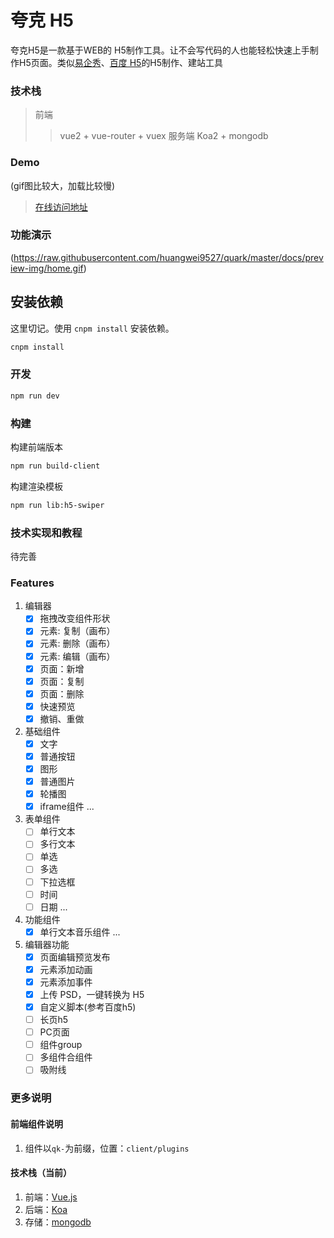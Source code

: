 #  夸克 H5
夸克H5是一款基于WEB的 H5制作工具。让不会写代码的人也能轻松快速上手制作H5页面。类似[易企秀](http://www.eqxiu.com/)、[百度 H5](https://h5.baidu.com)的H5制作、建站工具
### 技术栈
> 前端
>> vue2 + vue-router + vuex
>服务端
>> Koa2 + mongodb

### Demo
(gif图比较大，加载比较慢)
> [在线访问地址](https//47.104.247.183:4000)

### 功能演示
(https://raw.githubusercontent.com/huangwei9527/quark/master/docs/preview-img/home.gif)


## 安装依赖
这里切记。使用 `cnpm install` 安装依赖。
```bash
cnpm install
```

### 开发

```bash
npm run dev
```

### 构建

构建前端版本

```bash
npm run build-client
```

构建渲染模板

```bash
npm run lib:h5-swiper
```


### 技术实现和教程
待完善


### Features
1. 编辑器
    - [x] 拖拽改变组件形状
    - [x] 元素: 复制（画布）
    - [x] 元素: 删除（画布）
    - [x] 元素: 编辑（画布）
    - [x] 页面：新增
    - [x] 页面：复制
    - [x] 页面：删除
    - [x] 快速预览
    - [x] 撤销、重做

2. 基础组件
    - [x] 文字
    - [x] 普通按钮
    - [x] 图形
    - [x] 普通图片
    - [x] 轮播图
    - [x] iframe组件
	...
3. 表单组件
    - [ ] 单行文本
    - [ ] 多行文本
    - [ ] 单选
    - [ ] 多选
    - [ ] 下拉选框
    - [ ] 时间
    - [ ] 日期
	...
3. 功能组件
	- [x] 单行文本音乐组件
	...
4. 编辑器功能
    - [x] 页面编辑预览发布
    - [x] 元素添加动画
    - [x] 元素添加事件
    - [x] 上传 PSD，一键转换为 H5
    - [x] 自定义脚本(参考百度h5)
    - [ ] 长页h5
    - [ ] PC页面
    - [ ] 组件group
    - [ ] 多组件合组件
    - [ ] 吸附线

### 更多说明

#### 前端组件说明
1. 组件以`qk-`为前缀，位置：`client/plugins`


#### 技术栈（当前）
1. 前端：[Vue.js](https://vuejs.org/v2/guide/)
2. 后端：[Koa](https://strapi.io/)
3. 存储：[mongodb](https://mongodb.com)
